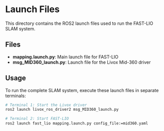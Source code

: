 # Launch Files

This directory contains the ROS2 launch files used to run the FAST-LIO SLAM system.

## Files

- **mapping.launch.py**: Main launch file for FAST-LIO
- **msg_MID360_launch.py**: Launch file for the Livox Mid-360 driver

## Usage

To run the complete SLAM system, execute these launch files in separate terminals:

```bash
# Terminal 1: Start the Livox driver
ros2 launch livox_ros_driver2 msg_MID360_launch.py

# Terminal 2: Start FAST-LIO
ros2 launch fast_lio mapping.launch.py config_file:=mid360.yaml
